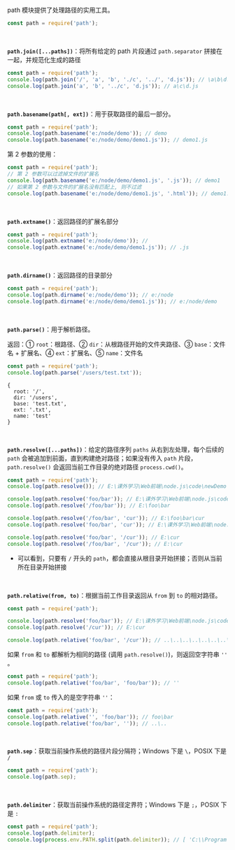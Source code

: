 <br>

path 模块提供了处理路径的实用工具。

```js
const path = require('path');
```

<br>

**`path.join([...paths])`**：将所有给定的 path 片段通过 `path.separator` 拼接在一起，并规范化生成的路径

```js
const path = require('path');
console.log(path.join('/', 'a', 'b', './c', '../', 'd.js')); // \a\b\d.js
console.log(path.join('a', 'b', '../c', 'd.js')); // a\c\d.js
```

<br>

**`path.basename(path[, ext])`**：用于获取路径的最后一部分。

```js
const path = require('path');
console.log(path.basename('e:/node/demo')); // demo
console.log(path.basename('e:/node/demo/demo1.js')); // demo1.js
```

第 2 参数的使用：

```js
const path = require('path');
// 第 2 参数可以过滤掉文件的扩展名
console.log(path.basename('e:/node/demo/demo1.js', '.js')); // demo1
// 如果第 2 参数与文件的扩展名没有匹配上, 则不过滤
console.log(path.basename('e:/node/demo/demo1.js', '.html')); // demo1.js
```

<br>

**`path.extname()`**：返回路径的扩展名部分

```js
const path = require('path');
console.log(path.extname('e:/node/demo')); //
console.log(path.extname('e:/node/demo/demo1.js')); // .js
```

<br>

**`path.dirname()`**：返回路径的目录部分

```js
const path = require('path');
console.log(path.dirname('e:/node/demo')); // e:/node
console.log(path.dirname('e:/node/demo/demo1.js')); // e:/node/demo
```

<br>

**`path.parse()`**：用于解析路径。

返回：① `root`：根路径、② `dir`：从根路径开始的文件夹路径、③ `base`：文件名 + 扩展名、④ `ext`：扩展名、⑤ `name`：文件名

```js
const path = require('path');
console.log(path.parse('/users/test.txt'));
```

```
{
  root: '/',
  dir: '/users',
  base: 'test.txt',
  ext: '.txt',
  name: 'test'
}
```

<br>

**`path.resolve([...paths])`**：给定的路径序列 `paths` 从右到左处理，每个后续的 `path` 会被追加到前面，直到构建绝对路径；如果没有传入 `path` 片段，`path.resolve()` 会返回当前工作目录的绝对路径 `process.cwd()`。

```js
const path = require('path');
console.log(path.resolve()); // E:\课外学习\Web前端\node.js\code\newDemo

console.log(path.resolve('foo/bar')); // E:\课外学习\Web前端\node.js\code\newDemo\foo\bar
console.log(path.resolve('/foo/bar')); // E:\foo\bar

console.log(path.resolve('/foo/bar', 'cur')); // E:\foo\bar\cur
console.log(path.resolve('foo/bar', 'cur')); // E:\课外学习\Web前端\node.js\code\newDemo\foo\bar\cur

console.log(path.resolve('foo/bar', '/cur')); // E:\cur
console.log(path.resolve('/foo/bar', '/cur')); // E:\cur
```

-   可以看到，只要有 `/` 开头的 `path`，都会直接从根目录开始拼接；否则从当前所在目录开始拼接

<br>

**`path.relative(from, to)`**：根据当前工作目录返回从 `from` 到 `to` 的相对路径。

```js
const path = require('path');

console.log(path.resolve('foo/bar')); // E:\课外学习\Web前端\node.js\code\newDemo\foo\bar
console.log(path.resolve('/cur')); // E:\cur

console.log(path.relative('foo/bar', '/cur')); // ..\..\..\..\..\..\..\cur
```

如果 `from` 和 `to` 都解析为相同的路径 (调用 `path.resolve()`)，则返回空字符串 `''` 。

```js
const path = require('path');
console.log(path.relative('foo/bar', 'foo/bar')); // ''
```

如果 `from` 或 `to` 传入的是空字符串 `''`：

```js
const path = require('path');
console.log(path.relative('', 'foo/bar')); // foo\bar
console.log(path.relative('foo/bar', '')); // ..\..
```

<br>

**`path.sep`**：获取当前操作系统的路径片段分隔符；Windows 下是 `\`，POSIX 下是 `/`

```js
const path = require('path');
console.log(path.sep);
```

<br>

**`path.delimiter`**：获取当前操作系统的路径定界符；Windows 下是 `;`，POSIX 下是 `:`

```js
const path = require('path');
console.log(path.delimiter);
console.log(process.env.PATH.split(path.delimiter)); // [ 'C:\\Program Files\\nodejs', 'C:\\Program Files\\nodejs\\node_modules\\npm\\bin' ]
```

<br>
